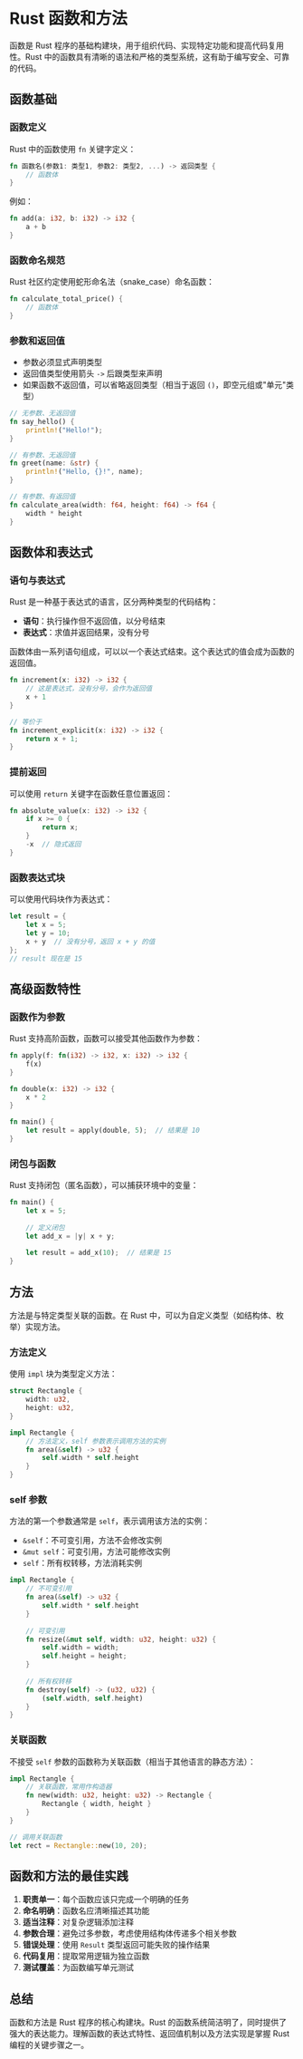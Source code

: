 # Rust 函数和方法

函数是 Rust 程序的基础构建块，用于组织代码、实现特定功能和提高代码复用性。Rust 中的函数具有清晰的语法和严格的类型系统，这有助于编写安全、可靠的代码。

## 函数基础

### 函数定义

Rust 中的函数使用 `fn` 关键字定义：

```rust
fn 函数名(参数1: 类型1, 参数2: 类型2, ...) -> 返回类型 {
    // 函数体
}
```

例如：

```rust
fn add(a: i32, b: i32) -> i32 {
    a + b
}
```

### 函数命名规范

Rust 社区约定使用蛇形命名法（snake_case）命名函数：

```rust
fn calculate_total_price() {
    // 函数体
}
```

### 参数和返回值

- 参数必须显式声明类型
- 返回值类型使用箭头 `->` 后跟类型来声明
- 如果函数不返回值，可以省略返回类型（相当于返回 `()`，即空元组或"单元"类型）

```rust
// 无参数、无返回值
fn say_hello() {
    println!("Hello!");
}

// 有参数、无返回值
fn greet(name: &str) {
    println!("Hello, {}!", name);
}

// 有参数、有返回值
fn calculate_area(width: f64, height: f64) -> f64 {
    width * height
}
```

## 函数体和表达式

### 语句与表达式

Rust 是一种基于表达式的语言，区分两种类型的代码结构：

- **语句**：执行操作但不返回值，以分号结束
- **表达式**：求值并返回结果，没有分号

函数体由一系列语句组成，可以以一个表达式结束。这个表达式的值会成为函数的返回值。

```rust
fn increment(x: i32) -> i32 {
    // 这是表达式，没有分号，会作为返回值
    x + 1
}

// 等价于
fn increment_explicit(x: i32) -> i32 {
    return x + 1;
}
```

### 提前返回

可以使用 `return` 关键字在函数任意位置返回：

```rust
fn absolute_value(x: i32) -> i32 {
    if x >= 0 {
        return x;
    }
    -x  // 隐式返回
}
```

### 函数表达式块

可以使用代码块作为表达式：

```rust
let result = {
    let x = 5;
    let y = 10;
    x + y  // 没有分号，返回 x + y 的值
};
// result 现在是 15
```

## 高级函数特性

### 函数作为参数

Rust 支持高阶函数，函数可以接受其他函数作为参数：

```rust
fn apply(f: fn(i32) -> i32, x: i32) -> i32 {
    f(x)
}

fn double(x: i32) -> i32 {
    x * 2
}

fn main() {
    let result = apply(double, 5);  // 结果是 10
}
```

### 闭包与函数

Rust 支持闭包（匿名函数），可以捕获环境中的变量：

```rust
fn main() {
    let x = 5;
    
    // 定义闭包
    let add_x = |y| x + y;
    
    let result = add_x(10);  // 结果是 15
}
```

## 方法

方法是与特定类型关联的函数。在 Rust 中，可以为自定义类型（如结构体、枚举）实现方法。

### 方法定义

使用 `impl` 块为类型定义方法：

```rust
struct Rectangle {
    width: u32,
    height: u32,
}

impl Rectangle {
    // 方法定义，self 参数表示调用方法的实例
    fn area(&self) -> u32 {
        self.width * self.height
    }
}
```

### self 参数

方法的第一个参数通常是 `self`，表示调用该方法的实例：

- `&self`：不可变引用，方法不会修改实例
- `&mut self`：可变引用，方法可能修改实例
- `self`：所有权转移，方法消耗实例

```rust
impl Rectangle {
    // 不可变引用
    fn area(&self) -> u32 {
        self.width * self.height
    }
    
    // 可变引用
    fn resize(&mut self, width: u32, height: u32) {
        self.width = width;
        self.height = height;
    }
    
    // 所有权转移
    fn destroy(self) -> (u32, u32) {
        (self.width, self.height)
    }
}
```

### 关联函数

不接受 `self` 参数的函数称为关联函数（相当于其他语言的静态方法）：

```rust
impl Rectangle {
    // 关联函数，常用作构造器
    fn new(width: u32, height: u32) -> Rectangle {
        Rectangle { width, height }
    }
}

// 调用关联函数
let rect = Rectangle::new(10, 20);
```

## 函数和方法的最佳实践

1. **职责单一**：每个函数应该只完成一个明确的任务
2. **命名明确**：函数名应清晰描述其功能
3. **适当注释**：对复杂逻辑添加注释
4. **参数合理**：避免过多参数，考虑使用结构体传递多个相关参数
5. **错误处理**：使用 `Result` 类型返回可能失败的操作结果
6. **代码复用**：提取常用逻辑为独立函数
7. **测试覆盖**：为函数编写单元测试

## 总结

函数和方法是 Rust 程序的核心构建块。Rust 的函数系统简洁明了，同时提供了强大的表达能力。理解函数的表达式特性、返回值机制以及方法实现是掌握 Rust 编程的关键步骤之一。